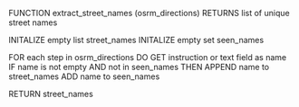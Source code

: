 FUNCTION extract_street_names (osrm_directions) RETURNS list of unique street names

INITALIZE empty list street_names
INITALIZE empty set seen_names

FOR each step in osrm_directions DO
    GET instruction or text field as name
    IF name is not empty AND not in seen_names THEN
        APPEND name to street_names
        ADD name to seen_names

RETURN street_names